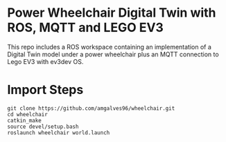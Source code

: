 # Power Wheelchair Digital Twin with ROS, MQTT and LEGO EV3

This repo includes a ROS workspace containing an implementation of a Digital Twin model under a power wheelchair plus an MQTT connection to Lego EV3 with ev3dev OS.

# Import Steps

```
git clone https://github.com/amgalves96/wheelchair.git
cd wheelchair
catkin_make
source devel/setup.bash
roslaunch wheelchair world.launch
```
